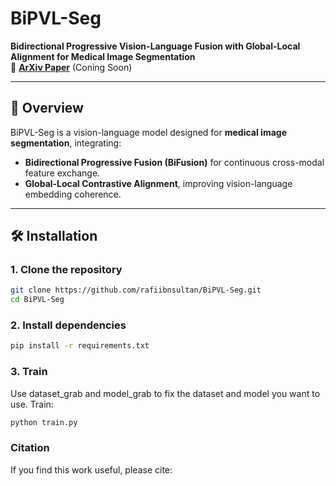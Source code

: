 # **BiPVL-Seg**
**Bidirectional Progressive Vision-Language Fusion with Global-Local Alignment for Medical Image Segmentation**  
🔗 **[ArXiv Paper](#)** (Coning Soon)

---

## **📌 Overview**
BiPVL-Seg is a vision-language model designed for **medical image segmentation**, integrating:
- **Bidirectional Progressive Fusion (BiFusion)** for continuous cross-modal feature exchange.
- **Global-Local Contrastive Alignment**, improving vision-language embedding coherence.

---

## **🛠️ Installation**
### **1. Clone the repository**
```bash
git clone https://github.com/rafiibnsultan/BiPVL-Seg.git
cd BiPVL-Seg
```
### **2. Install dependencies**
```bash
pip install -r requirements.txt
```
### **3. Train**
Use dataset_grab and model_grab to fix the dataset and model you want to use.
Train:
```bash
python train.py

```

### **Citation**

If you find this work useful, please cite:



